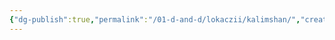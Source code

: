 ```yaml
---
{"dg-publish":true,"permalink":"/01-d-and-d/lokaczii/kalimshan/","created":"2024-11-09T09:06:49.832+03:00","updated":"2024-04-01T23:52:19.957+03:00"}
---
```


